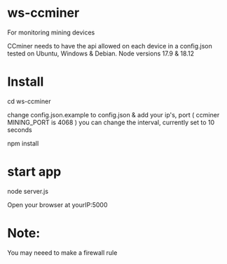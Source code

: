 # ws-ccminer
For monitoring mining devices

CCminer needs to have the api allowed on each device in a config.json
tested on Ubuntu, Windows & Debian. Node versions 17.9 & 18.12

# Install

cd ws-ccminer

change config.json.example to config.json & add your ip's, port ( ccminer MINING_PORT is 4068 )
you can change the interval, currently set to 10 seconds

npm install

# start app

node server.js

Open your browser at yourIP:5000

# Note: 

You may neeed to make a firewall rule

